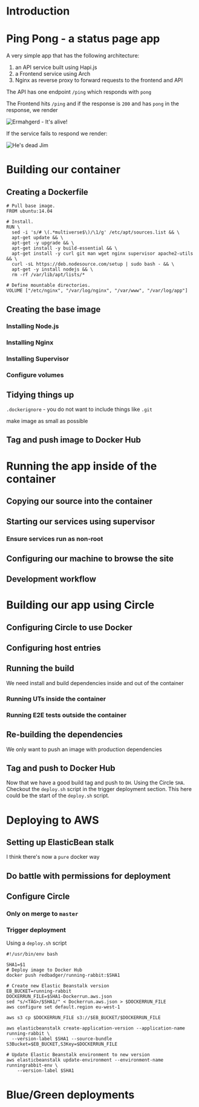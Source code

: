 # Introduction

# Ping Pong - a status page app
A very simple app that has the following architecture:

1. an API service built using Hapi.js
2. a Frontend service using Arch
3. Nginx as reverse proxy to forward requests to the frontend and API

The API has one endpoint `/ping` which responds with `pong`

The Frontend hits `/ping` and if the response is `200` and has `pong` in the response, we render

![Ermahgerd - It's alive!](http://www.bluetrain.ca/wp-content/uploads/its_alive.jpg)

If the service fails to respond we render:

![He's dead Jim](https://spiritualmusclehead.files.wordpress.com/2013/04/hes-dead-jim.jpg)


# Building our container
## Creating a Dockerfile

```
# Pull base image.
FROM ubuntu:14.04

# Install.
RUN \
  sed -i 's/# \(.*multiverse$\)/\1/g' /etc/apt/sources.list && \
  apt-get update && \
  apt-get -y upgrade && \
  apt-get install -y build-essential && \
  apt-get install -y curl git man wget nginx supervisor apache2-utils && \
  curl -sL https://deb.nodesource.com/setup | sudo bash - && \
  apt-get -y install nodejs && \
  rm -rf /var/lib/apt/lists/*

# Define mountable directories.
VOLUME ["/etc/nginx", "/var/log/nginx", "/var/www", "/var/log/app"]
```

## Creating the base image
### Installing Node.js
### Installing Nginx
### Installing Supervisor
### Configure volumes
## Tidying things up
`.dockerignore` - you do not want to include things like `.git`

make image as small as possible

## Tag and push image to Docker Hub

# Running the app inside of the container
## Copying our source into the container
## Starting our services using supervisor
### Ensure services run as non-root
## Configuring our machine to browse the site
## Development workflow

# Building our app using Circle
## Configuring Circle to use Docker
## Configuring host entries
## Running the build

We need install and build dependencies inside and out of the container

### Running UTs inside the container
### Running E2E tests outside the container
## Re-building the dependencies

We only want to push an image with production dependencies

## Tag and push to Docker Hub

Now that we have a good build tag and push to `DH`. Using the Circle `SHA`. Checkout the `deploy.sh` script in the trigger deployment section. This here could be the start of the `deploy.sh` script.

# Deploying to AWS
## Setting up ElasticBean stalk

I think there's now a `pure` docker way

## Do battle with permissions for deployment
## Configure Circle
### Only on merge to `master`
### Trigger deployment

Using a `deploy.sh` script

```
#!/usr/bin/env bash

SHA1=$1
# Deploy image to Docker Hub
docker push redbadger/running-rabbit:$SHA1

# Create new Elastic Beanstalk version
EB_BUCKET=running-rabbit
DOCKERRUN_FILE=$SHA1-Dockerrun.aws.json
sed "s/<TAG>/$SHA1/" < Dockerrun.aws.json > $DOCKERRUN_FILE
aws configure set default.region eu-west-1

aws s3 cp $DOCKERRUN_FILE s3://$EB_BUCKET/$DOCKERRUN_FILE

aws elasticbeanstalk create-application-version --application-name running-rabbit \
  --version-label $SHA1 --source-bundle S3Bucket=$EB_BUCKET,S3Key=$DOCKERRUN_FILE

# Update Elastic Beanstalk environment to new version
aws elasticbeanstalk update-environment --environment-name runningrabbit-env \
    --version-label $SHA1
```

# Blue/Green deployments